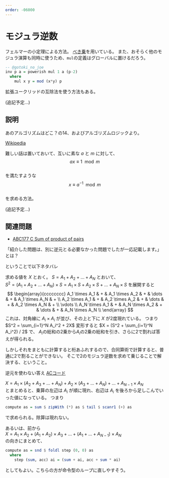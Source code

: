 ```yaml
---
order: -06000
---
```

# モジュラ逆数

フェルマーの小定理による方法。
[べき乗](powerish/)を用いている。
また、おそらく他のモジュラ演算も同時に使うため、`mul`の定義はグローバルに置けるだろう。

```haskell
-- @gotoki_no_joe
inv p a = powerish mul 1 a (p-2)
  where
    mul x y = mod (x*y) p
```

拡張ユークリッドの互除法を使う方法もある。

(追記予定...)

## 説明

あのアルゴリズムはどこ？の14、およびアルゴリズムロジックより。

[Wikipedia](https://ja.wikipedia.org/wiki/%E3%83%A2%E3%82%B8%E3%83%A5%E3%83%A9%E9%80%86%E6%95%B0)

難しい話は置いておいて、互いに素な $a$ と $m$ に対して、  
$$ax \equiv 1 \mod m$$  
を満たすような  
$$x \equiv a^{-1} \mod m$$  
を求める方法。

(追記予定...)

## 関連問題

- [ABC177 C Sum of product of pairs](https://atcoder.jp/contests/abc177/tasks/abc177_c)

「紹介した問題は、別に逆元とる必要なかった問題でしたが一応記載します。」とは？

ということで以下ネタバレ

求める値を $X$ とおく。
$S = A_1 + A_2 + \dots + A_N$ とおいて、  
$S^2 = (A_1 + A_2 + \dots + A_N) \times S = A_1 \times S + A_2 \times S + \dots + A_N \times S$ を展開すると
$$
\begin{array}{cccccccc}
A_1 \times A_1 & + & A_1 \times A_2 & + & \dots & + & A_1 \times A_N & + \\
A_2 \times A_1 & + & A_2 \times A_2 & + & \dots & + & A_2 \times A_N & + \\
\vdots \\
A_N \times A_1 & + & A_N \times A_2 & + & \dots & + & A_N \times A_N \\
\end{array}
$$
これは、対角線に $A_i \times A_i$ が並び、その上と下に $X$ が2度現れている。
つまり $S^2 = \sum_{i=1}^N A_i^2 + 2X$
変形すると $X = (S^2 + \sum_{i=1}^N A_i^2) / 2$ で、
$A_i$の総和の2乗から$A_i$の2乗の総和を引き、さらに2で割れば答えが得られる。

しかしそれをまともに計算すると桁あふれするので、合同算術で計算すると、普通に2で割ることができない。
そこで2のモジュラ逆数を求めて乗じることで解決する、ということ。

逆元を使わない答え [ACコード](https://atcoder.jp/contests/abc177/submissions/16440784)

$X = A_1 \times (A_2 + A_3 + \dots + A_N) + A_2 \times (A_3 + \dots + A_N) + \dots + A_{N-1} \times A_N$  
とまとめると、乗算の左辺は $A_i$ が順に現れ、右辺は $A_i$ を後ろから足しこんでいった値になっている。
つまり
```haskell
compute as = sum $ zipWith (*) as $ tail $ scanr1 (+) as
```
で求められる。除算は現れない。

あるいは、前から  
$X = A_1 \times A_2 + (A_1 + A_2) \times A_3 + \dots + (A_1 + \dots + A_{N-1}) \times A_N$  
の向きにまとめて、
```haskell
compute as = snd $ foldl step (0, 0) as
  where
    step (sum, acc) ai = (sum + ai, acc + sum * ai)
```
としてもよい。こちらの方が命令型のループに直しやすそう。
